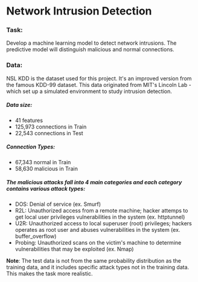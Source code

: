 # Network Intrusion Detection

### Task:

Develop a machine learning model to detect network intrusions. The predictive model will distinguish malicious and normal connections.


### Data:

NSL KDD is the dataset used for this project. It's an improved version from the famous KDD-99 dataset. This data originated from MIT's Lincoln Lab - which set up a simulated environment to study intrusion detection.


##### Data size:

* 41 features
* 125,973 connections in Train
* 22,543 connections in Test

##### Connection Types:

* 67,343 normal in Train
* 58,630 malicious in Train

##### The malicious attacks fall into 4 main categories and each category contains various attack types:

* DOS: Denial of service (ex. Smurf)
* R2L: Unauthorized access from a remote machine; hacker attemps to get local user privileges vulnerabilities in the system (ex. httptunnel)
* U2R: Unauthorized access to local superuser (root) privileges; hackers operates as root user and abuses vulnerabilities in the system (ex. buffer_overflow)
* Probing: Unauthorized scans on the victim's machine to determine vulnerabilities that may be exploited (ex. Nmap)


**Note**: The test data is not from the same probability distribution as the training data, and it includes specific attack types not in the training data.  This makes the task more realistic. 
